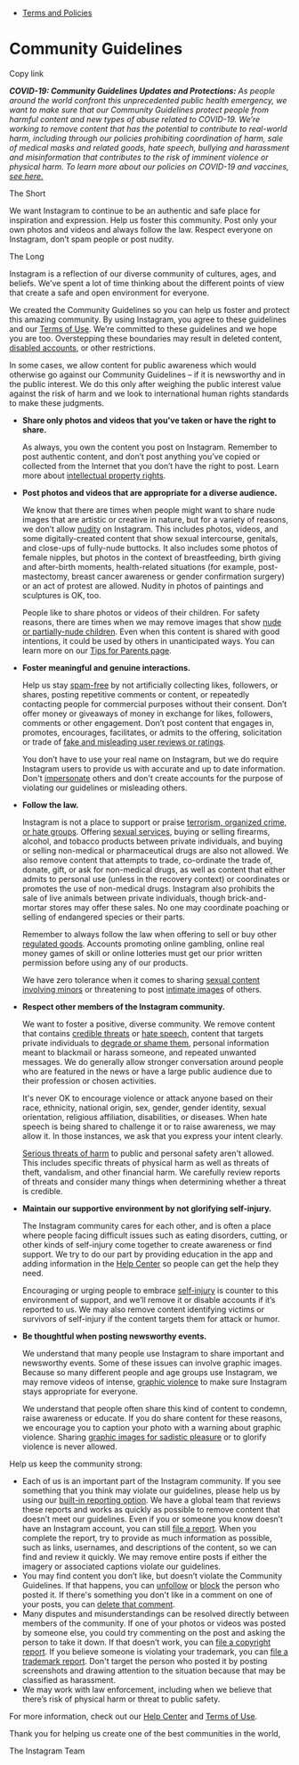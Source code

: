 *   [Terms and Policies](https://help.instagram.com/1417489251945243/?helpref=breadcrumb)

Community Guidelines
====================

Copy link

_**COVID-19: Community Guidelines Updates and Protections:** As people around the world confront this unprecedented public health emergency, we want to make sure that our Community Guidelines protect people from harmful content and new types of abuse related to COVID-19. We’re working to remove content that has the potential to contribute to real-world harm, including through our policies prohibiting coordination of harm, sale of medical masks and related goods, hate speech, bullying and harassment and misinformation that contributes to the risk of imminent violence or physical harm. To learn more about our policies on COVID-19 and vaccines, [see here.](https://help.instagram.com/697825587576762?helpref=faq_content)_

The Short

We want Instagram to continue to be an authentic and safe place for inspiration and expression. Help us foster this community. Post only your own photos and videos and always follow the law. Respect everyone on Instagram, don’t spam people or post nudity.

The Long

Instagram is a reflection of our diverse community of cultures, ages, and beliefs. We’ve spent a lot of time thinking about the different points of view that create a safe and open environment for everyone.

We created the Community Guidelines so you can help us foster and protect this amazing community. By using Instagram, you agree to these guidelines and our [Terms of Use](https://www.instagram.com/legal/terms). We’re committed to these guidelines and we hope you are too. Overstepping these boundaries may result in deleted content, [disabled accounts](https://help.instagram.com/366993040048856?helpref=faq_content), or other restrictions.

In some cases, we allow content for public awareness which would otherwise go against our Community Guidelines – if it is newsworthy and in the public interest. We do this only after weighing the public interest value against the risk of harm and we look to international human rights standards to make these judgments.

*   **Share only photos and videos that you’ve taken or have the right to share.**
    
    As always, you own the content you post on Instagram. Remember to post authentic content, and don’t post anything you’ve copied or collected from the Internet that you don’t have the right to post. Learn more about [intellectual property rights](https://help.instagram.com/126382350847838?helpref=faq_content).
    
*   **Post photos and videos that are appropriate for a diverse audience.**
    
    We know that there are times when people might want to share nude images that are artistic or creative in nature, but for a variety of reasons, we don’t allow [nudity](https://l.instagram.com/?u=https%3A%2F%2Fwww.facebook.com%2Fcommunitystandards%2Fadult_nudity_sexual_activity&e=AT0tRGhhpo8YBLG-Z5NiZJnxpwd5H8vPAjDsderJxhCFTq7D2t_VoVUjggCE50SzaKZ-NSSUtXIWWWNFgiLuOR2lFcD2JJ4-wDe7O9WotpKVW9W8GmbkRqqCy2zQTb5HlENx07I1J-SaSDlskGW5_gjylOYfM6w7VcJLJA) on Instagram. This includes photos, videos, and some digitally-created content that show sexual intercourse, genitals, and close-ups of fully-nude buttocks. It also includes some photos of female nipples, but photos in the context of breastfeeding, birth giving and after-birth moments, health-related situations (for example, post-mastectomy, breast cancer awareness or gender confirmation surgery) or an act of protest are allowed. Nudity in photos of paintings and sculptures is OK, too.
    
    People like to share photos or videos of their children. For safety reasons, there are times when we may remove images that show [nude or partially-nude children](https://l.instagram.com/?u=https%3A%2F%2Fwww.facebook.com%2Fcommunitystandards%2Fchild_nudity_sexual_exploitation&e=AT0tRGhhpo8YBLG-Z5NiZJnxpwd5H8vPAjDsderJxhCFTq7D2t_VoVUjggCE50SzaKZ-NSSUtXIWWWNFgiLuOR2lFcD2JJ4-wDe7O9WotpKVW9W8GmbkRqqCy2zQTb5HlENx07I1J-SaSDlskGW5_gjylOYfM6w7VcJLJA). Even when this content is shared with good intentions, it could be used by others in unanticipated ways. You can learn more on our [Tips for Parents page](https://help.instagram.com/154475974694511/?helpref=faq_content).
    
*   **Foster meaningful and genuine interactions.**
    
    Help us stay [spam-free](https://l.instagram.com/?u=https%3A%2F%2Fwww.facebook.com%2Fcommunitystandards%2Fspam&e=AT0tRGhhpo8YBLG-Z5NiZJnxpwd5H8vPAjDsderJxhCFTq7D2t_VoVUjggCE50SzaKZ-NSSUtXIWWWNFgiLuOR2lFcD2JJ4-wDe7O9WotpKVW9W8GmbkRqqCy2zQTb5HlENx07I1J-SaSDlskGW5_gjylOYfM6w7VcJLJA) by not artificially collecting likes, followers, or shares, posting repetitive comments or content, or repeatedly contacting people for commercial purposes without their consent. Don’t offer money or giveaways of money in exchange for likes, followers, comments or other engagement. Don’t post content that engages in, promotes, encourages, facilitates, or admits to the offering, solicitation or trade of [fake and misleading user reviews or ratings](https://l.instagram.com/?u=https%3A%2F%2Fwww.facebook.com%2Fcommunitystandards%2Ffraud_deception&e=AT0tRGhhpo8YBLG-Z5NiZJnxpwd5H8vPAjDsderJxhCFTq7D2t_VoVUjggCE50SzaKZ-NSSUtXIWWWNFgiLuOR2lFcD2JJ4-wDe7O9WotpKVW9W8GmbkRqqCy2zQTb5HlENx07I1J-SaSDlskGW5_gjylOYfM6w7VcJLJA).
    
    You don’t have to use your real name on Instagram, but we do require Instagram users to provide us with accurate and up to date information. Don't [impersonate](https://l.instagram.com/?u=https%3A%2F%2Fwww.facebook.com%2Fcommunitystandards%2Fmisrepresentation&e=AT0tRGhhpo8YBLG-Z5NiZJnxpwd5H8vPAjDsderJxhCFTq7D2t_VoVUjggCE50SzaKZ-NSSUtXIWWWNFgiLuOR2lFcD2JJ4-wDe7O9WotpKVW9W8GmbkRqqCy2zQTb5HlENx07I1J-SaSDlskGW5_gjylOYfM6w7VcJLJA) others and don't create accounts for the purpose of violating our guidelines or misleading others.
    
*   **Follow the law.**
    
    Instagram is not a place to support or praise [terrorism, organized crime, or hate groups](https://l.instagram.com/?u=https%3A%2F%2Fwww.facebook.com%2Fcommunitystandards%2Fdangerous_individuals_organizations&e=AT0tRGhhpo8YBLG-Z5NiZJnxpwd5H8vPAjDsderJxhCFTq7D2t_VoVUjggCE50SzaKZ-NSSUtXIWWWNFgiLuOR2lFcD2JJ4-wDe7O9WotpKVW9W8GmbkRqqCy2zQTb5HlENx07I1J-SaSDlskGW5_gjylOYfM6w7VcJLJA). Offering [sexual services](https://l.instagram.com/?u=https%3A%2F%2Fwww.facebook.com%2Fcommunitystandards%2Fsexual_solicitation&e=AT0tRGhhpo8YBLG-Z5NiZJnxpwd5H8vPAjDsderJxhCFTq7D2t_VoVUjggCE50SzaKZ-NSSUtXIWWWNFgiLuOR2lFcD2JJ4-wDe7O9WotpKVW9W8GmbkRqqCy2zQTb5HlENx07I1J-SaSDlskGW5_gjylOYfM6w7VcJLJA), buying or selling firearms, alcohol, and tobacco products between private individuals, and buying or selling non-medical or pharmaceutical drugs are also not allowed. We also remove content that attempts to trade, co-ordinate the trade of, donate, gift, or ask for non-medical drugs, as well as content that either admits to personal use (unless in the recovery context) or coordinates or promotes the use of non-medical drugs. Instagram also prohibits the sale of live animals between private individuals, though brick-and-mortar stores may offer these sales. No one may coordinate poaching or selling of endangered species or their parts.
    
    Remember to always follow the law when offering to sell or buy other [regulated goods](https://l.instagram.com/?u=https%3A%2F%2Fwww.facebook.com%2Fcommunitystandards%2Fregulated_goods&e=AT0tRGhhpo8YBLG-Z5NiZJnxpwd5H8vPAjDsderJxhCFTq7D2t_VoVUjggCE50SzaKZ-NSSUtXIWWWNFgiLuOR2lFcD2JJ4-wDe7O9WotpKVW9W8GmbkRqqCy2zQTb5HlENx07I1J-SaSDlskGW5_gjylOYfM6w7VcJLJA). Accounts promoting online gambling, online real money games of skill or online lotteries must get our prior written permission before using any of our products.
    
    We have zero tolerance when it comes to sharing [sexual content involving minors](https://l.instagram.com/?u=https%3A%2F%2Fwww.facebook.com%2Fcommunitystandards%2Fchild_nudity_sexual_exploitation&e=AT0tRGhhpo8YBLG-Z5NiZJnxpwd5H8vPAjDsderJxhCFTq7D2t_VoVUjggCE50SzaKZ-NSSUtXIWWWNFgiLuOR2lFcD2JJ4-wDe7O9WotpKVW9W8GmbkRqqCy2zQTb5HlENx07I1J-SaSDlskGW5_gjylOYfM6w7VcJLJA) or threatening to post [intimate images](https://l.instagram.com/?u=https%3A%2F%2Fwww.facebook.com%2Fcommunitystandards%2Fsexual_exploitation_adults&e=AT0tRGhhpo8YBLG-Z5NiZJnxpwd5H8vPAjDsderJxhCFTq7D2t_VoVUjggCE50SzaKZ-NSSUtXIWWWNFgiLuOR2lFcD2JJ4-wDe7O9WotpKVW9W8GmbkRqqCy2zQTb5HlENx07I1J-SaSDlskGW5_gjylOYfM6w7VcJLJA) of others.
    
*   **Respect other members of the Instagram community.**
    
    We want to foster a positive, diverse community. We remove content that contains [credible threats](https://l.instagram.com/?u=https%3A%2F%2Fwww.facebook.com%2Fcommunitystandards%2Fcredible_violence&e=AT0tRGhhpo8YBLG-Z5NiZJnxpwd5H8vPAjDsderJxhCFTq7D2t_VoVUjggCE50SzaKZ-NSSUtXIWWWNFgiLuOR2lFcD2JJ4-wDe7O9WotpKVW9W8GmbkRqqCy2zQTb5HlENx07I1J-SaSDlskGW5_gjylOYfM6w7VcJLJA) or [hate speech](https://l.instagram.com/?u=https%3A%2F%2Fwww.facebook.com%2Fcommunitystandards%2Fhate_speech&e=AT0tRGhhpo8YBLG-Z5NiZJnxpwd5H8vPAjDsderJxhCFTq7D2t_VoVUjggCE50SzaKZ-NSSUtXIWWWNFgiLuOR2lFcD2JJ4-wDe7O9WotpKVW9W8GmbkRqqCy2zQTb5HlENx07I1J-SaSDlskGW5_gjylOYfM6w7VcJLJA), content that targets private individuals to [degrade or shame them](https://l.instagram.com/?u=https%3A%2F%2Fwww.facebook.com%2Fcommunitystandards%2Fbullying&e=AT0tRGhhpo8YBLG-Z5NiZJnxpwd5H8vPAjDsderJxhCFTq7D2t_VoVUjggCE50SzaKZ-NSSUtXIWWWNFgiLuOR2lFcD2JJ4-wDe7O9WotpKVW9W8GmbkRqqCy2zQTb5HlENx07I1J-SaSDlskGW5_gjylOYfM6w7VcJLJA), personal information meant to blackmail or harass someone, and repeated unwanted messages. We do generally allow stronger conversation around people who are featured in the news or have a large public audience due to their profession or chosen activities.
    
    It's never OK to encourage violence or attack anyone based on their race, ethnicity, national origin, sex, gender, gender identity, sexual orientation, religious affiliation, disabilities, or diseases. When hate speech is being shared to challenge it or to raise awareness, we may allow it. In those instances, we ask that you express your intent clearly.
    
    [Serious threats of harm](https://l.instagram.com/?u=https%3A%2F%2Fwww.facebook.com%2Fcommunitystandards%2Fcredible_violence&e=AT0tRGhhpo8YBLG-Z5NiZJnxpwd5H8vPAjDsderJxhCFTq7D2t_VoVUjggCE50SzaKZ-NSSUtXIWWWNFgiLuOR2lFcD2JJ4-wDe7O9WotpKVW9W8GmbkRqqCy2zQTb5HlENx07I1J-SaSDlskGW5_gjylOYfM6w7VcJLJA) to public and personal safety aren't allowed. This includes specific threats of physical harm as well as threats of theft, vandalism, and other financial harm. We carefully review reports of threats and consider many things when determining whether a threat is credible.
    
*   **Maintain our supportive environment by not glorifying self-injury.**
    
    The Instagram community cares for each other, and is often a place where people facing difficult issues such as eating disorders, cutting, or other kinds of self-injury come together to create awareness or find support. We try to do our part by providing education in the app and adding information in the [Help Center](https://help.instagram.com/) so people can get the help they need.
    
    Encouraging or urging people to embrace [self-injury](https://l.instagram.com/?u=https%3A%2F%2Fwww.facebook.com%2Fcommunitystandards%2Fsuicide_self_injury_violence&e=AT0tRGhhpo8YBLG-Z5NiZJnxpwd5H8vPAjDsderJxhCFTq7D2t_VoVUjggCE50SzaKZ-NSSUtXIWWWNFgiLuOR2lFcD2JJ4-wDe7O9WotpKVW9W8GmbkRqqCy2zQTb5HlENx07I1J-SaSDlskGW5_gjylOYfM6w7VcJLJA) is counter to this environment of support, and we’ll remove it or disable accounts if it’s reported to us. We may also remove content identifying victims or survivors of self-injury if the content targets them for attack or humor.
    
*   **Be thoughtful when posting newsworthy events.**
    
    We understand that many people use Instagram to share important and newsworthy events. Some of these issues can involve graphic images. Because so many different people and age groups use Instagram, we may remove videos of intense, [graphic violence](https://l.instagram.com/?u=https%3A%2F%2Fwww.facebook.com%2Fcommunitystandards%2Fgraphic_violence&e=AT0tRGhhpo8YBLG-Z5NiZJnxpwd5H8vPAjDsderJxhCFTq7D2t_VoVUjggCE50SzaKZ-NSSUtXIWWWNFgiLuOR2lFcD2JJ4-wDe7O9WotpKVW9W8GmbkRqqCy2zQTb5HlENx07I1J-SaSDlskGW5_gjylOYfM6w7VcJLJA) to make sure Instagram stays appropriate for everyone.
    
    We understand that people often share this kind of content to condemn, raise awareness or educate. If you do share content for these reasons, we encourage you to caption your photo with a warning about graphic violence. Sharing [graphic images for sadistic pleasure](https://l.instagram.com/?u=https%3A%2F%2Fwww.facebook.com%2Fcommunitystandards%2Fcruel_insensitive&e=AT0tRGhhpo8YBLG-Z5NiZJnxpwd5H8vPAjDsderJxhCFTq7D2t_VoVUjggCE50SzaKZ-NSSUtXIWWWNFgiLuOR2lFcD2JJ4-wDe7O9WotpKVW9W8GmbkRqqCy2zQTb5HlENx07I1J-SaSDlskGW5_gjylOYfM6w7VcJLJA) or to glorify violence is never allowed.
    

Help us keep the community strong:

*   Each of us is an important part of the Instagram community. If you see something that you think may violate our guidelines, please help us by using our [built-in reporting option](https://help.instagram.com/165828726894770?helpref=faq_content). We have a global team that reviews these reports and works as quickly as possible to remove content that doesn’t meet our guidelines. Even if you or someone you know doesn’t have an Instagram account, you can still [file a report](https://help.instagram.com/contact/383679321740945). When you complete the report, try to provide as much information as possible, such as links, usernames, and descriptions of the content, so we can find and review it quickly. We may remove entire posts if either the imagery or associated captions violate our guidelines.
*   You may find content you don’t like, but doesn’t violate the Community Guidelines. If that happens, you can [unfollow](https://help.instagram.com/286340048138725?helpref=faq_content) or [block](https://help.instagram.com/426700567389543/?helpref=faq_content) the person who posted it. If there's something you don't like in a comment on one of your posts, you can [delete that comment](https://help.instagram.com/289098941190483?helpref=faq_content).
*   Many disputes and misunderstandings can be resolved directly between members of the community. If one of your photos or videos was posted by someone else, you could try commenting on the post and asking the person to take it down. If that doesn’t work, you can [file a copyright report](https://help.instagram.com/126382350847838?helpref=faq_content). If you believe someone is violating your trademark, you can [file a trademark report](https://help.instagram.com/222826637847963?helpref=faq_content). Don't target the person who posted it by posting screenshots and drawing attention to the situation because that may be classified as harassment.
*   We may work with law enforcement, including when we believe that there’s risk of physical harm or threat to public safety.

For more information, check out our [Help Center](https://help.instagram.com/) and [Terms of Use](https://l.instagram.com/?u=http%3A%2F%2Finstagram.com%2Flegal%2Fterms%2F%23&e=AT0tRGhhpo8YBLG-Z5NiZJnxpwd5H8vPAjDsderJxhCFTq7D2t_VoVUjggCE50SzaKZ-NSSUtXIWWWNFgiLuOR2lFcD2JJ4-wDe7O9WotpKVW9W8GmbkRqqCy2zQTb5HlENx07I1J-SaSDlskGW5_gjylOYfM6w7VcJLJA).

Thank you for helping us create one of the best communities in the world,

The Instagram Team